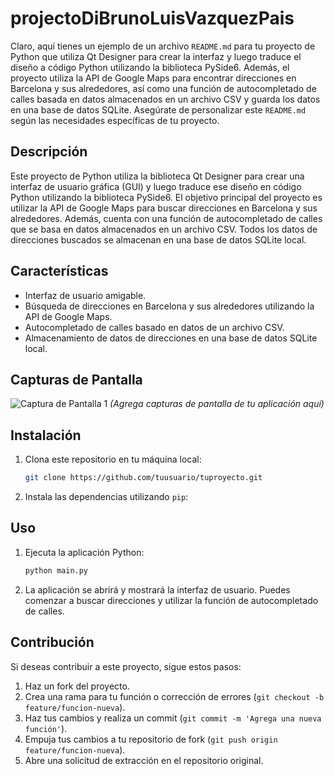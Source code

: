 # projectoDiBrunoLuisVazquezPais

Claro, aquí tienes un ejemplo de un archivo `README.md` para tu proyecto de Python que utiliza Qt Designer para crear la interfaz y luego traduce el diseño a código Python utilizando la biblioteca PySide6. Además, el proyecto utiliza la API de Google Maps para encontrar direcciones en Barcelona y sus alrededores, así como una función de autocompletado de calles basada en datos almacenados en un archivo CSV y guarda los datos en una base de datos SQLite. Asegúrate de personalizar este `README.md` según las necesidades específicas de tu proyecto.

## Descripción

Este proyecto de Python utiliza la biblioteca Qt Designer para crear una interfaz de usuario gráfica (GUI) y luego traduce ese diseño en código Python utilizando la biblioteca PySide6. El objetivo principal del proyecto es utilizar la API de Google Maps para buscar direcciones en Barcelona y sus alrededores. Además, cuenta con una función de autocompletado de calles que se basa en datos almacenados en un archivo CSV. Todos los datos de direcciones buscados se almacenan en una base de datos SQLite local.

## Características

- Interfaz de usuario amigable.
- Búsqueda de direcciones en Barcelona y sus alrededores utilizando la API de Google Maps.
- Autocompletado de calles basado en datos de un archivo CSV.
- Almacenamiento de datos de direcciones en una base de datos SQLite local.

## Capturas de Pantalla

![Captura de Pantalla 1](screenshots/screenshot1.png)
_(Agrega capturas de pantalla de tu aplicación aquí)_

## Instalación

1. Clona este repositorio en tu máquina local:

   ```bash
   git clone https://github.com/tuusuario/tuproyecto.git
   ```

2. Instala las dependencias utilizando `pip`:

## Uso

1. Ejecuta la aplicación Python:

   ```bash
   python main.py
   ```

2. La aplicación se abrirá y mostrará la interfaz de usuario. Puedes comenzar a buscar direcciones y utilizar la función de autocompletado de calles.

## Contribución

Si deseas contribuir a este proyecto, sigue estos pasos:

1. Haz un fork del proyecto.
2. Crea una rama para tu función o corrección de errores (`git checkout -b feature/funcion-nueva`).
3. Haz tus cambios y realiza un commit (`git commit -m 'Agrega una nueva función'`).
4. Empuja tus cambios a tu repositorio de fork (`git push origin feature/funcion-nueva`).
5. Abre una solicitud de extracción en el repositorio original.



